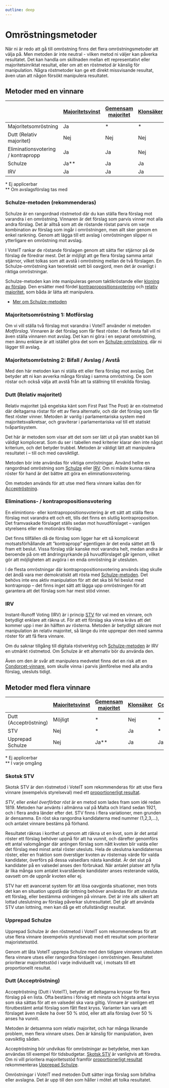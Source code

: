 ```yaml
---
outline: deep
---
```


# Omröstningsmetoder

När ni är redo att gå till omröstning finns det flera omröstningsmetoder att välja på. Men metoden är inte neutral - vilken metod ni väljer kan påverka resultatet. Det kan handla om skillnaden mellan ett representativt eller majoritetsinriktat resultat, eller om att en röstmetod är känslig för manipulation. Några röstmetoder kan ge ett direkt missvisande resultat, även utan att någon försökt manipulera resultatet.

## Metoder med en vinnare

|                                    | [Majoritetsvinst](./kriterier.md#majoritetsvinst) | [Gemensam majoritet](kriterier.md#gemensam-majoritet) | [Klonsäker](kriterier.md#klonsäker) | [Condorcet](kriterier.md#condorcet) | [Later no harm](kriterier.md#later-no-harm) |
|------------------------------------|-----------------|--------------------|-----------|-----------|---------------|
| Majoritetsomröstning               | Ja              | *                  | *         | *         | *             |
| Dutt (Relativ majoritet)           | Nej             | Nej                | Nej       | Nej       | *             |
| Eliminationsvotering / kontrapropp | Ja              | Ja                 | Nej       | Nej       | *             |
| Schulze                            | Ja**            | Ja                 | Ja        | Ja        | Nej           |
| IRV                                | Ja              | Ja                 | Ja        | Nej       | Ja            |

\* Ej applicerbar  
\** Om avslagsförslag tas med

### Schulze-metoden (rekommenderas)

Schulze är en rangordnad röstmetod där du kan ställa flera förslag mot varandra i en omröstning. Vinnaren är det förslag som parvis vinner mot alla andra förslag. Det är alltså som att de röstande röstat parvis om varje kombination av förslag som ingår i omröstningen, men allt sker genom en enkel rankning. Genom att lägga till ett avslag i omröstningen slipper ni ytterligare en omröstning mot avslag.

I VoteIT rankar de röstande förslagen genom att sätta fler stjärnor på de förslag de föredrar mest. Det är möjligt att ge flera förslag samma antal stjärnor, vilket tolkas som att avstå i omröstning mellan de två förslagen. En Schulze-omröstning kan teoretiskt sett bli oavgjord, men det är ovanligt i riktiga omröstningar.

Schulze-metoden kan inte manipuleras genom taktikröstande eller [kloning av förslag](kriterier.md#klonsäker). Den ersätter med fördel [kontrapropositionsvotering](#eliminations---kontrapropositionsvotering) och [relativ majoritet](#dutt-relativ-majoritet), som båda är lätta att manipulera.

- [Mer om Schulze-metoden](schulze.md)

### Majoritetsomröstning 1: Motförslag

Om vi vill ställa två förslag mot varandra i VoteIT använder ni metoden *Motförslag*. Vinnaren är det förslag som får flest röster. I de flesta fall vill ni även ställa vinnaren mot avslag. Det kan ni göra i en separat omröstning, men ännu enklare är att istället göra det som en [Schulze-omröstning](#schulze-metoden-rekommenderas), där ni lägger till avslag.

### Majoritetsomröstning 2: Bifall / Avslag / Avstå

Med den här metoden kan ni ställa ett eller flera förslag mot avslag. Det betyder att ni kan avverka många förslag i samma omröstning. De som röstar och också välja att avstå från att ta ställning till enskilda förslag.

### Dutt (Relativ majoritet)

Relativ majoritet (på engelska känt som First Past The Post) är en röstmetod där deltagarna röstar för ett av flera alternativ, och där det förslag som får flest röster vinner. Metoden är vanlig i parlamentariska system med majoritetsvalkretsar, och graviterar i parlamentariska val till ett statiskt tvåpartisystem.

Det här är metoden som visar att det som ser lätt ut på ytan snabbt kan bli väldigt komplicerat. Som du ser i tabellen med kriterier klarar den inte något kriterium, och det betyder trubbel. Metoden är väldigt lätt att manipulera resultatet i – till och med oavsiktligt.

Metoden bör inte användas för viktiga omröstningar. Använd hellre en rangordnad omröstning som [Schulze](#schulze-metoden-rekommenderas) eller [IRV](#instant-runoff-voting-irv). Om ni måste kunna räkna röster för hand är det bättre att göra en eliminationsvotering.

Om metoden används för att utse med flera vinnare kallas den för [Acceptröstning](#dutt-acceptröstning).

### Eliminations- / kontrapropositionsvotering

En elimintions- eller kontrapropositionsvotering är ett sätt att ställa flera förslag mot varandra ett och ett, tills det finns en slutlig kontraproposition. Det framvaskade förslaget ställs sedan mot huvudförslaget – vanligen styrelsens eller en motionärs förslag.

Det finns tillfällen då de förslag som ligger har ett så komplicerat motsatsförhållande att ”kontrapropp” egentligen är det enda sättet att få fram ett beslut. Vissa förslag står kanske mot varandra helt, medan andra är beroende på om ett ändringsyrkande på huvudförslaget går igenom, vilket gör att möjligheten att avgöra i en enda omröstning är utesluten.

I de flesta omröstningar där kontrapropositionsvotering används idag skulle det ändå vara mer demokratiskt att rösta med [Schulze-metoden](#schulze-metoden-rekommenderas). Det behövs inte ens aktiv manipulation för att det ska bli fel beslut med kontrapropp – det finns inget sätt att lägga upp omröstningen för att garantera att det förslag som har mest stöd vinner.

### IRV

Instant-Runoff Voting (IRV) är i princip [STV](#skotsk-stv) för val med en vinnare, och betydligt enklare att räkna ut. För att ett förslag ska vinna krävs att det kommer upp i mer än hälften av rösterna. Metoden är betydligt säkrare mot manipulation än relativ majoritet, så länge du inte upprepar den med samma röster för att få flera vinnare.

Om du saknar tillgång till digitala röstverktyg och [Schulze-metoden](#schulze-metoden-rekommenderas) är IRV en utmärkt röstmetod. Om Schulze är ett alternativ bör du använda den.

Även om den är svår att manipulera medvetet finns det en risk att en [Condorcet-vinnare](kriterier.md#condorcet), som skulle vinna i parvis jämförelse med alla andra förslag, utesluts tidigt.

## Metoder med flera vinnare

|                       | [Majoritetsvinst](kriterier.md#majoritetsvinst) | [Gemensam majoritet](kriterier.md#gemensam-majoritet) | [Klonsäker](kriterier.md#klonsäker) | [Condorcet](kriterier.md#condorcet) | [Proportionerligt resultat](kriterier.md#proportionerligt-resultat) |
|-----------------------|-----------------|--------------------|-----------|-----------|---------------------------|
| Dutt (Acceptröstning) | Möjligt         | *                  | Nej       | *         | Nej                       |
| STV                   | Nej             | *                  | Ja        | *         | Ja                        |
| Upprepad Schulze      | Nej             | Ja**               | Ja        | Ja**      | Nej                       |

\* Ej applicerbar  
\** I varje omgång  

### Skotsk STV

Skotsk STV är den röstmetod i VoteIT som rekommenderas för att utse flera vinnare (exempelvis styrelseval) med ett [proportionerligt resultat](kriterier.md#proportionerligt-resultat).

*STV*, eller *enkel överförbar röst* är en metod som lades fram som idé redan 1819. Metoden har använts i allmänna val på Malta och Irland sedan 1921, och i flera andra länder efter det. STV finns i flera variationer, men grunden är densamma. En röst ska rangordna kandidaterna med nummer (1,2,3,...), och antalet vinnare bestäms på förhand.

Resultatet räknas i korthet ut genom att räkna ut en kvot, som är det antal röster ett förslag behöver uppnå för att ha vunnit, och därefter genomförs ett antal valomgångar där antingen förslag som nått kvoten blir valda eller det förslag med minst antal röster utesluts. Hela de uteslutna kandidaternas röster, eller en fraktion som överstiger kvoten av rösternas värde för valda kandidater, överförs på dessa valsedlars nästa kandidat. Är det slut på kandidater på en valsedel anses den förbrukad. När antalet platser att fylla är lika många som antalet kvarstående kandidater anses resterande valda, oavsett om de uppnår kvoten eller ej.

STV har ett avancerat system för att lösa oavgjorda situationer, men trots det kan en situation uppstå där lottning behöver användas för att utesluta ett förslag, eller bestämma ordningen på vinnare. Det är inte alls säkert att lottad uteslutning av förslag påverkar slutresultatet. Det går att använda STV utan lottning, men kan då ge ett ofullständigt resultat.

### Upprepad Schulze

Upprepad Schulze är den röstmetod i VoteIT som rekommenderas för att utse flera vinnare (exempelvis styrelseval) med ett resultat som prioriterar majoristetsstöd.

Genom att låta VoteIT upprepa Schulze med den tidigare vinnaren utesluten flera vinnare utses eller rangordna förslagen i omröstningen. Resultatet prioriterar majoritetsstöd i varje individuellt val, i motsats till ett proportionellt resultat.

### Dutt (Acceptröstning)

Acceptröstning (Dutt i VoteIT), betyder att deltagarna kryssar för flera förslag på en lista. Ofta bestäms i förväg ett minsta och högsta antal kryss som ska sättas för att en valsedel ska vara giltig. Vinnare är vanligen ett förutbestämt antal förslag som fått flest kryss. Varianter kan vara att förslaget även måste ha över 50 % stöd, eller att alla förslag över 50 % anses ha vunnit.

Metoden är detsamma som relativ majoritet, och har många liknande problem, men flera vinnare utses. Den är känslig för manipulation, även oavsiktlig sådan.

Acceptröstning bör undvikas för omröstningar av betydelse, men kan användas till exempel för tidsbudgetar. [Skotsk STV](#skotsk-stv) är vanligtvis att föredra. Om ni vill prioritera majoritetsstöd framför [proportionerligt resultat](kriterier.md#proportionerligt-resultat) rekommenteras [Upprepad Schulze](#upprepad-schulze).

Omröstningar i VoteIT med metoden Dutt sätter inga förslag som bifallna eller avslagna. Det är upp till den som håller i mötet att tolka resultatet.
